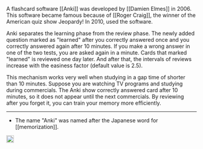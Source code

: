 
A flashcard software [[Anki]] was developed by [[Damien Elmes]] in 2006. This software became famous because of [[Roger Craig]], the winner of the American quiz show Jeopardy! In 2010, used the software.

Anki separates the learning phase from the review phase. The newly added question marked as "learned" after you correctly answered once and you correctly answered again after 10 minutes. If you make a wrong answer in one of the two tests, you are asked again in a minute. Cards that marked  "learned" is reviewed one day later. And after that, the intervals of reviews increase with the easiness factor (default value is 2.5).

This mechanism works very well when studying in a gap time of shorter than 10 minutes. Suppose you are watching TV programs and studying during commercials. The Anki show correctly answered card after 10 minutes, so it does not appear until the next commercials. By reviewing after you forget it, you can train your memory more efficiently.

---

- The name "Anki" was named after the Japanese word for [[memorization]].

<img src='https://scrapbox.io/api/pages/nishio/en/icon' alt='en.icon' height="19.5"/>